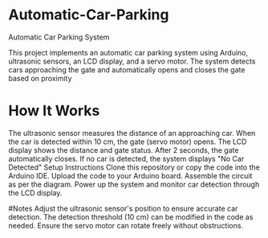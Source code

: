 # Automatic-Car-Parking
Automatic Car Parking System

This project implements an automatic car parking system using Arduino, ultrasonic sensors, an LCD display, and a servo motor. The system detects cars approaching the gate and automatically opens and closes the gate based on proximity

# How It Works
The ultrasonic sensor measures the distance of an approaching car.
When the car is detected within 10 cm, the gate (servo motor) opens.
The LCD display shows the distance and gate status.
After 2 seconds, the gate automatically closes.
If no car is detected, the system displays "No Car Detected"
Setup Instructions
Clone this repository or copy the code into the Arduino IDE.
Upload the code to your Arduino board.
Assemble the circuit as per the diagram.
Power up the system and monitor car detection through the LCD display.

#Notes
Adjust the ultrasonic sensor's position to ensure accurate car detection.
The detection threshold (10 cm) can be modified in the code as needed.
Ensure the servo motor can rotate freely without obstructions.
